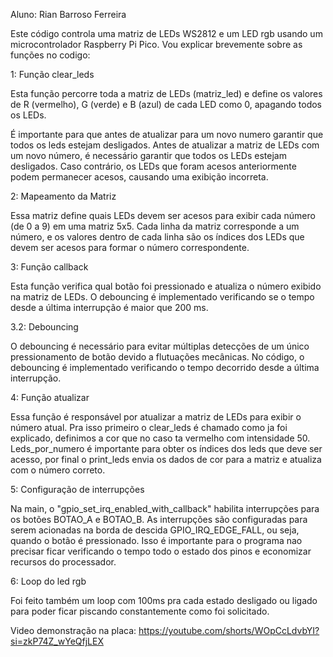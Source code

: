 Aluno: Rian Barroso Ferreira

Este código controla uma matriz de LEDs WS2812 e um LED rgb usando um microcontrolador Raspberry Pi Pico.
Vou explicar brevemente sobre as funções no codigo:

1: Função clear_leds

Esta função percorre toda a matriz de LEDs (matriz_led) e define os valores de R (vermelho), G (verde) e B (azul) de cada LED como 0, apagando todos os LEDs.

É importante para que antes de atualizar para um novo numero garantir que todos os leds estejam desligados.
Antes de atualizar a matriz de LEDs com um novo número, é necessário garantir que todos os LEDs estejam desligados. Caso contrário, os LEDs que foram acesos anteriormente podem permanecer acesos, causando uma exibição incorreta.

2: Mapeamento da Matriz

Essa matriz define quais LEDs devem ser acesos para exibir cada número (de 0 a 9) em uma matriz 5x5. Cada linha da matriz corresponde a um número, e os valores dentro de cada linha são os índices dos LEDs que devem ser acesos para formar o número correspondente.

3: Função callback

Esta função verifica qual botão foi pressionado e atualiza o número exibido na matriz de LEDs. O debouncing é implementado verificando se o tempo desde a última interrupção é maior que 200 ms.

3.2: Debouncing

O debouncing é necessário para evitar múltiplas detecções de um único pressionamento de botão devido a flutuações mecânicas. No código, o debouncing é implementado verificando o tempo decorrido desde a última interrupção.

4: Função atualizar

Essa função  é responsável por atualizar a matriz de LEDs para exibir o número atual. Pra isso primeiro o clear_leds é chamado como ja foi explicado, definimos a cor que no caso ta vermelho com intensidade 50. Leds_por_numero é importante para obter os índices dos leds que deve ser acesso, por final o print_leds envia os dados de cor para a matriz e atualiza com o número correto.

5: Configuração de interrupções 

Na main, o "gpio_set_irq_enabled_with_callback" habilita interrupções para os botões BOTAO_A e BOTAO_B. As interrupções são configuradas para serem acionadas na borda de descida GPIO_IRQ_EDGE_FALL, ou seja, quando o botão é pressionado. Isso é importante para o programa nao precisar ficar verificando o tempo todo o estado dos pinos e economizar recursos do processador.

6: Loop do led rgb

Foi feito também um loop com 100ms pra cada estado desligado ou ligado para poder ficar piscando constantemente como foi solicitado.

Video demonstração na placa:
https://youtube.com/shorts/WOpCcLdvbYI?si=zkP74Z_wYeQfjLEX
